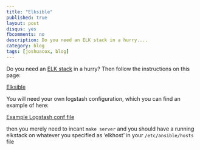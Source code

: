 ```yaml
---
title: "Elksible"
published: true
layout: post
disqus: yes
fbcomments: no
description: Do you need an ELK stack in a hurry....
category: blog
tags: [joshuacox, blog]
---
```


Do you need an [ELK stack](https://www.elastic.co/webinars/introduction-elk-stack) in a hurry?  Then follow the instructions on this page:

[Elksible](http://joshuacox.github.io/elksible/)

You will need your own logstash configuration, which you can find an example of here:

[Example Logstash conf file](https://raw.githubusercontent.com/joshuacox/confstash/master/logstash.conf)

then you merely need to incant `make server` and you should have a running elkstack on whatever you specified as ‘elkhost’ in your `/etc/ansible/hosts` file
